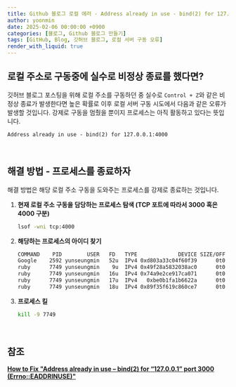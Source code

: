 ```yaml
---
title: Github 블로그 로컬 에러 - Address already in use - bind(2) for 127.0.0.1:4000 (Errno::EADDRINUSE)
author: yoonmin
date: 2025-02-06 00:00:00 +0900
categories: [블로그, Github 블로그 만들기]
tags: [GitHub, Blog, 깃허브 블로그, 로컬 서버 구동 오류]
render_with_liquid: true
---
```


## 로컬 주소로 구동중에 실수로 비정상 종료를 했다면?

깃허브 블로그 포스팅을 위해 로컬 주소를 구동하던 중 실수로 `Control + Z`와 같은 비정상 종료가 발생한다면 높은 확률로 이후 로컬 서버 구동 시도에서 다음과 같은 오류가 발생할 것입니다. 강제로 구동을 멈췄을 뿐이지 프로세스는 아직 활동하고 있다는 뜻입니다.

```
Address already in use - bind(2) for 127.0.0.1:4000
```

​		

## 해결 방법 - 프로세스를 종료하자

해결 방법은 해당 로컬 주소 구동을 도와주는 프로세스를 강제로 종료하는 것입니다.

1. **현재 로컬 주소 구동을 담당하는 프로세스 탐색 (TCP 포트에 따라서 3000 혹은 4000 구분)**

   ```bash
   lsof -wni tcp:4000
   ```

2. **해당하는 프로세스의 아이디 찾기**

   ```bash
   COMMAND    PID        USER   FD   TYPE             DEVICE SIZE/OFF NODE NAME
   Google    2592 yunseungmin   52u  IPv4 0xd803a33c04f60f39      0t0  TCP 127.0.0.1:50069->127.0.0.1:terabase (ESTABLISHED)
   ruby      7749 yunseungmin    9u  IPv4 0x49f28a5832038ac0      0t0  TCP 127.0.0.1:terabase (LISTEN)
   ruby      7749 yunseungmin   16u  IPv4 0x74a9e2ce917ca071      0t0  TCP 127.0.0.1:terabase->127.0.0.1:49806 (CLOSED)
   ruby      7749 yunseungmin   17u  IPv4   0xbe0b1fa1b6622a      0t0  TCP 127.0.0.1:terabase->127.0.0.1:49809 (CLOSED)
   ruby      7749 yunseungmin   18u  IPv4 0x89f35f619c860ce7      0t0  TCP 127.0.0.1:terabase->127.0.0.1:49811 (CLOSED)
   ```

3. **프로세스 킬**

   ```bash
   kill -9 7749
   ```

​		

## 참조

[**How to Fix "Address already in use – bind(2) for “127.0.0.1” port 3000 (Errno::EADDRINUSE)"**](https://testsuite.io/fix-address-already-in-use)